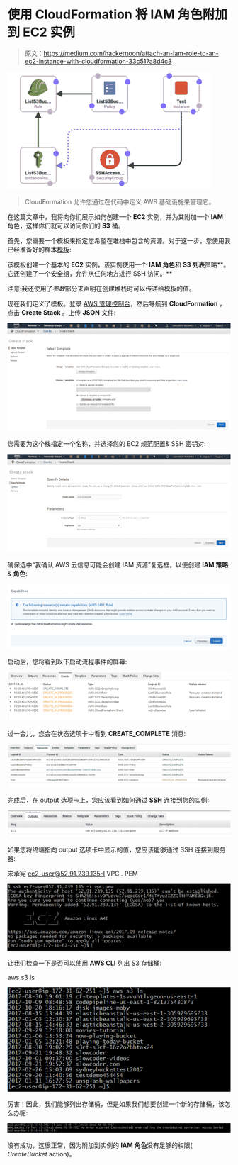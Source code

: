 # 使用 CloudFormation 将 IAM 角色附加到 EC2 实例

> 原文：<https://medium.com/hackernoon/attach-an-iam-role-to-an-ec2-instance-with-cloudformation-33c517a8d4c3>

![](img/220e9fa74d5fd0ef7039ebf32fcaa3b9.png)

> CloudFormation 允许您通过在代码中定义 AWS 基础设施来管理它。

在这篇文章中，我将向你们展示如何创建一个 **EC2** 实例，并为其附加一个 **IAM** 角色，这样你们就可以访问你们的 **S3** 桶。

首先，您需要一个模板来指定您希望在堆栈中包含的资源。对于这一步，您使用我已经准备好的样本[模板](https://github.com/mlabouardy/aws-cloudformation-templates):

该模板创建一个基本的 **EC2** 实例，该实例使用一个 **IAM 角色**和 **S3 列表**策略**。它还创建了一个安全组，允许从任何地方进行 SSH 访问。**

注意:我还使用了*参数*部分来声明在创建堆栈时可以传递给模板的值。

现在我们定义了模板。登录 [AWS 管理控制台](https://console.aws.amazon.com/)，然后导航到 **CloudFormation** ，点击 **Create Stack** 。上传 **JSON** 文件:

![](img/c4ef8809172546c3a0d9166c12e921ed.png)

您需要为这个栈指定一个名称，并选择您的 EC2 规范配置& SSH 密钥对:

![](img/4b661c603c982c3e52b97ce87913a55d.png)

确保选中“我确认 AWS 云信息可能会创建 IAM 资源”复选框，以便创建 **IAM 策略** & **角色**:

![](img/8f77d234277aa0b2e1b1af6e3d62a88c.png)

启动后，您将看到以下启动流程事件的屏幕:

![](img/9ab04b89dd9670867165dd220355fba3.png)

过一会儿，您会在状态选项卡中看到 **CREATE_COMPLETE** 消息:

![](img/5b5df66154c4da7bd055f585ed6bf943.png)

完成后，在 output 选项卡上，您应该看到如何通过 **SSH** 连接到您的实例:

![](img/566f40e6646ad4d43a0b15f22c874de2.png)

如果您将终端指向 output 选项卡中显示的值，您应该能够通过 SSH 连接到服务器:

宋承宪 ec2-user@52.91.239.135-I VPC . PEM

![](img/b500d5d36b5b383032fe0d08c838683d.png)

让我们检查一下是否可以使用 **AWS CLI** 列出 S3 存储桶:

aws s3 ls

![](img/0b24c582d4e885fc21318624399cdcd2.png)

厉害！因此，我们能够列出存储桶，但是如果我们想要创建一个新的存储桶，该怎么办呢:

![](img/bd0fe070ff64821aad3a8aed155b30f3.png)

没有成功，这很正常，因为附加到实例的 **IAM 角色**没有足够的权限( *CreateBucket* action)。